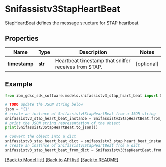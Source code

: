 # Snifassistv3StapHeartBeat

StapHeartBeat defines the message structure for STAP heartbeat.

## Properties

Name | Type | Description | Notes
------------ | ------------- | ------------- | -------------
**timestamp** | **str** | Heartbeat timestamp that sniffer receives from STAP. | [optional] 

## Example

```python
from ibm_gdsc_sdk_software.models.snifassistv3_stap_heart_beat import Snifassistv3StapHeartBeat

# TODO update the JSON string below
json = "{}"
# create an instance of Snifassistv3StapHeartBeat from a JSON string
snifassistv3_stap_heart_beat_instance = Snifassistv3StapHeartBeat.from_json(json)
# print the JSON string representation of the object
print(Snifassistv3StapHeartBeat.to_json())

# convert the object into a dict
snifassistv3_stap_heart_beat_dict = snifassistv3_stap_heart_beat_instance.to_dict()
# create an instance of Snifassistv3StapHeartBeat from a dict
snifassistv3_stap_heart_beat_from_dict = Snifassistv3StapHeartBeat.from_dict(snifassistv3_stap_heart_beat_dict)
```
[[Back to Model list]](../README.md#documentation-for-models) [[Back to API list]](../README.md#documentation-for-api-endpoints) [[Back to README]](../README.md)


